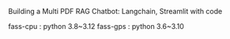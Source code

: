 Building a Multi PDF RAG Chatbot: Langchain, Streamlit with code

fass-cpu : python 3.8~3.12
fass-gps : python 3.6~3.10
